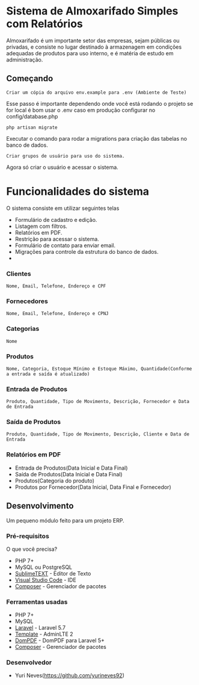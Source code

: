# Sistema de Almoxarifado Simples com Relatórios

Almoxarifado é um importante setor das empresas, sejam públicas ou privadas, e consiste no lugar destinado à armazenagem em condições adequadas de produtos para uso interno, e é matéria de estudo em administração.

## Começando

```
Criar um cópia do arquivo env.example para .env (Ambiente de Teste)
```
Esse passo é importante dependendo onde você está rodando o projeto se for local é bom usar o .env caso em produção configurar no config/database.php

```
php artisan migrate
```

Executar o comando para rodar a migrations para criação das tabelas no banco de dados.

```
Criar grupos de usuário para uso do sistema.
```
Agora só criar o usuário e acessar o sistema.

# Funcionalidades do sistema

O sistema consiste em utilizar seguintes telas

* Formulário de cadastro e edição.
* Listagem com filtros.
* Relatórios em PDF.
* Restrição para acessar o sistema.
* Formulário de contato para enviar email.
* Migrações para controle da estrutura do banco de dados.
* 

### Clientes

```
Nome, Email, Telefone, Endereço e CPF
```
### Fornecedores

```
Nome, Email, Telefone, Endereço e CPNJ
```

### Categorias

```
Nome
```

### Produtos

```
Nome, Categoria, Estoque Mínimo e Estoque Máximo, Quantidade(Conforme a entrada e saída é atualizado)
```
### Entrada de Produtos

```
Produto, Quantidade, Tipo de Movimento, Descrição, Fornecedor e Data de Entrada
```

### Saída de Produtos

```
Produto, Quantidade, Tipo de Movimento, Descrição, Cliente e Data de Entrada
```

### Relatórios em PDF

* Entrada de Produtos(Data Inicial e Data Final)
* Saída de Produtos(Data Inicial e Data Final)
* Produtos(Categoria do produto)
* Produtos por Fornecedor(Data Inicial, Data Final e Fornecedor)

## Desenvolvimento

Um pequeno módulo feito para um projeto ERP.

### Pré-requisitos

O que você precisa?
* PHP 7+
* MySQL ou PostgreSQL
* [SublimeTEXT](https://www.sublimetext.com/) - Editor de Texto
* [Visual Studio Code](https://code.visualstudio.com/) - IDE
* [Composer](https://getcomposer.org/) - Gerenciador de pacotes

### Ferramentas usadas

* PHP 7+
* MySQL
* [Laravel](https://laravel.com/) - Laravel 5.7
* [Template](https://adminlte.io/preview) - AdminLTE 2
* [DomPDF](https://github.com/barryvdh/laravel-dompdf) - DomPDF para Laravel 5+
* [Composer](https://getcomposer.org/) - Gerenciador de pacotes

### Desenvolvedor
* Yuri Neves(https://github.com/yurineves92)


